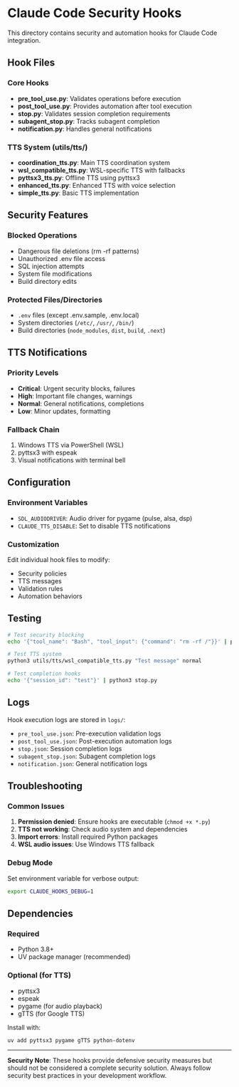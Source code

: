 # Claude Code Security Hooks

This directory contains security and automation hooks for Claude Code integration.

## Hook Files

### Core Hooks
- **pre_tool_use.py**: Validates operations before execution
- **post_tool_use.py**: Provides automation after tool execution  
- **stop.py**: Validates session completion requirements
- **subagent_stop.py**: Tracks subagent completion
- **notification.py**: Handles general notifications

### TTS System (utils/tts/)
- **coordination_tts.py**: Main TTS coordination system
- **wsl_compatible_tts.py**: WSL-specific TTS with fallbacks
- **pyttsx3_tts.py**: Offline TTS using pyttsx3
- **enhanced_tts.py**: Enhanced TTS with voice selection
- **simple_tts.py**: Basic TTS implementation

## Security Features

### Blocked Operations
- Dangerous file deletions (rm -rf patterns)
- Unauthorized .env file access
- SQL injection attempts
- System file modifications
- Build directory edits

### Protected Files/Directories
- `.env` files (except .env.sample, .env.local)
- System directories (`/etc/`, `/usr/`, `/bin/`)
- Build directories (`node_modules`, `dist`, `build`, `.next`)

## TTS Notifications

### Priority Levels
- **Critical**: Urgent security blocks, failures
- **High**: Important file changes, warnings
- **Normal**: General notifications, completions
- **Low**: Minor updates, formatting

### Fallback Chain
1. Windows TTS via PowerShell (WSL)
2. pyttsx3 with espeak
3. Visual notifications with terminal bell

## Configuration

### Environment Variables
- `SDL_AUDIODRIVER`: Audio driver for pygame (pulse, alsa, dsp)
- `CLAUDE_TTS_DISABLE`: Set to disable TTS notifications

### Customization
Edit individual hook files to modify:
- Security policies
- TTS messages  
- Validation rules
- Automation behaviors

## Testing

```bash
# Test security blocking
echo '{"tool_name": "Bash", "tool_input": {"command": "rm -rf /"}}' | python3 pre_tool_use.py

# Test TTS system
python3 utils/tts/wsl_compatible_tts.py "Test message" normal

# Test completion hooks
echo '{"session_id": "test"}' | python3 stop.py
```

## Logs

Hook execution logs are stored in `logs/`:
- `pre_tool_use.json`: Pre-execution validation logs
- `post_tool_use.json`: Post-execution automation logs  
- `stop.json`: Session completion logs
- `subagent_stop.json`: Subagent completion logs
- `notification.json`: General notification logs

## Troubleshooting

### Common Issues
1. **Permission denied**: Ensure hooks are executable (`chmod +x *.py`)
2. **TTS not working**: Check audio system and dependencies
3. **Import errors**: Install required Python packages
4. **WSL audio issues**: Use Windows TTS fallback

### Debug Mode
Set environment variable for verbose output:
```bash
export CLAUDE_HOOKS_DEBUG=1
```

## Dependencies

### Required
- Python 3.8+
- UV package manager (recommended)

### Optional (for TTS)
- pyttsx3
- espeak
- pygame (for audio playback)
- gTTS (for Google TTS)

Install with:
```bash
uv add pyttsx3 pygame gTTS python-dotenv
```

---

**Security Note**: These hooks provide defensive security measures but should not be considered a complete security solution. Always follow security best practices in your development workflow.